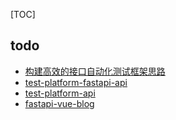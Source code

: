 [TOC]


## todo
- [构建高效的接口自动化测试框架思路](https://mp.weixin.qq.com/s/rjbarBAqxNqadL1n5r1lJg)
- [test-platform-fastapi-api](https://gitee.com/Xiang-Qian-Zou/test-platform-fastapi-api)
- [test-platform-api](https://gitee.com/Xiang-Qian-Zou/test-platform-api)
- [fastapi-vue-blog](https://gitee.com/xuqihui/fastapi-vue-blog/tree/master)